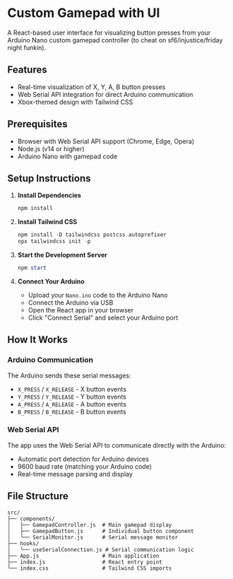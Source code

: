 # Custom Gamepad with UI

A React-based user interface for visualizing button presses from your Arduino Nano custom gamepad controller (to cheat on sf6/injustice/friday night funkin).

## Features

- Real-time visualization of X, Y, A, B button presses
- Web Serial API integration for direct Arduino communication
- Xbox-themed design with Tailwind CSS

## Prerequisites

- Browser with Web Serial API support (Chrome, Edge, Opera)
- Node.js (v14 or higher)
- Arduino Nano with gamepad code

## Setup Instructions

1. **Install Dependencies**
   ```powershell
   npm install
   ```

2. **Install Tailwind CSS**
   ```powershell
   npm install -D tailwindcss postcss autoprefixer
   npx tailwindcss init -p
   ```

3. **Start the Development Server**
   ```powershell
   npm start
   ```

4. **Connect Your Arduino**
   - Upload your `Nano.ino` code to the Arduino Nano
   - Connect the Arduino via USB
   - Open the React app in your browser
   - Click "Connect Serial" and select your Arduino port

## How It Works

### Arduino Communication
The Arduino sends these serial messages:
- `X_PRESS` / `X_RELEASE` - X button events
- `Y_PRESS` / `Y_RELEASE` - Y button events  
- `A_PRESS` / `A_RELEASE` - A button events
- `B_PRESS` / `B_RELEASE` - B button events

### Web Serial API
The app uses the Web Serial API to communicate directly with the Arduino:
- Automatic port detection for Arduino devices
- 9600 baud rate (matching your Arduino code)
- Real-time message parsing and display

## File Structure

```
src/
├── components/
│   ├── GamepadController.js  # Main gamepad display
│   ├── GamepadButton.js      # Individual button component
│   └── SerialMonitor.js      # Serial message monitor
├── hooks/
│   └── useSerialConnection.js # Serial communication logic
├── App.js                    # Main application
├── index.js                  # React entry point
└── index.css                 # Tailwind CSS imports
```
